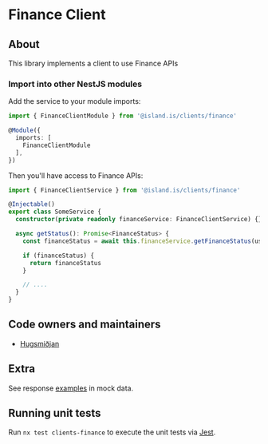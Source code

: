 # Finance Client

## About

This library implements a client to use Finance APIs

### Import into other NestJS modules

Add the service to your module imports:

```typescript
import { FinanceClientModule } from '@island.is/clients/finance'

@Module({
  imports: [
    FinanceClientModule
  ],
})
```

Then you'll have access to Finance APIs:

```typescript
import { FinanceClientService } from '@island.is/clients/finance'

@Injectable()
export class SomeService {
  constructor(private readonly financeService: FinanceClientService) {}

  async getStatus(): Promise<FinanceStatus> {
    const financeStatus = await this.financeService.getFinanceStatus(user.nationalId, user)

    if (financeStatus) {
      return financeStatus
    }

    // ....
  }
}
```

## Code owners and maintainers

- [Hugsmiðjan](https://github.com/orgs/island-is/teams/hugsmidjan)

## Extra

See response [examples](/libs/api/mocks/src/domains/finance/index.ts) in mock data.

## Running unit tests

Run `nx test clients-finance` to execute the unit tests via [Jest](https://jestjs.io).
